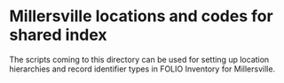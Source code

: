 # Millersville locations and codes for shared index

The scripts coming to this directory can be used for setting up location hierarchies and record identifier types in FOLIO Inventory for Millersville.

